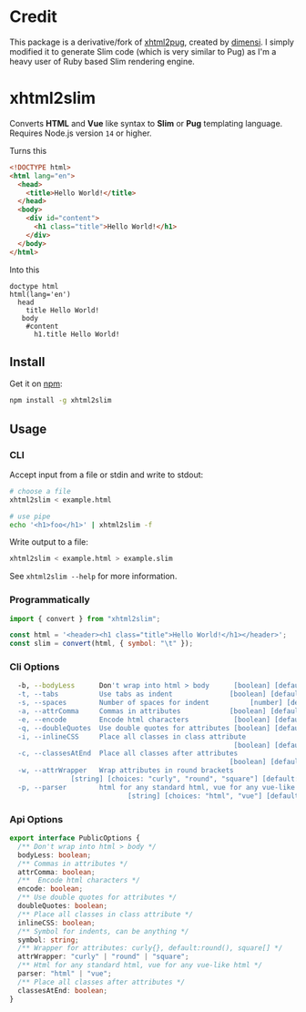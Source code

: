 # Credit

This package is a derivative/fork of [xhtml2pug](https://www.npmjs.com/package/xhtml2pug), created by [dimensi](https://github.com/dimensi). I simply modified it to generate Slim code (which is very similar to Pug) as I'm a heavy user of Ruby based Slim rendering engine.

# xhtml2slim

Converts **HTML** and **Vue** like syntax to **Slim** or **Pug** templating language.  
Requires Node.js version `14` or higher.

Turns this

```html
<!DOCTYPE html>
<html lang="en">
  <head>
    <title>Hello World!</title>
  </head>
  <body>
    <div id="content">
      <h1 class="title">Hello World!</h1>
    </div>
  </body>
</html>
```

Into this

```slim
doctype html
html(lang='en')
  head
    title Hello World!
   body
    #content
      h1.title Hello World!
```

## Install

Get it on [npm](https://www.npmjs.com/package/xhtml2slim):

```bash
npm install -g xhtml2slim
```

## Usage

### CLI

Accept input from a file or stdin and write to stdout:

```bash
# choose a file
xhtml2slim < example.html

# use pipe
echo '<h1>foo</h1>' | xhtml2slim -f
```

Write output to a file:

```bash
xhtml2slim < example.html > example.slim
```

See `xhtml2slim --help` for more information.

### Programmatically

```js
import { convert } from "xhtml2slim";

const html = '<header><h1 class="title">Hello World!</h1></header>';
const slim = convert(html, { symbol: "\t" });
```

### Cli Options

```bash
  -b, --bodyLess      Don't wrap into html > body      [boolean] [default: true]
  -t, --tabs          Use tabs as indent              [boolean] [default: false]
  -s, --spaces        Number of spaces for indent          [number] [default: 2]
  -a, --attrComma     Commas in attributes            [boolean] [default: false]
  -e, --encode        Encode html characters           [boolean] [default: true]
  -q, --doubleQuotes  Use double quotes for attributes [boolean] [default: true]
  -i, --inlineCSS     Place all classes in class attribute
                                                       [boolean] [default: true]
  -c, --classesAtEnd  Place all classes after attributes
                                                      [boolean] [default: false]
  -w, --attrWrapper   Wrap attributes in round brackets
               [string] [choices: "curly", "round", "square"] [default: "round"]
  -p, --parser        html for any standard html, vue for any vue-like html
                             [string] [choices: "html", "vue"] [default: "html"]
```

### Api Options

```ts
export interface PublicOptions {
  /** Don't wrap into html > body */
  bodyLess: boolean;
  /** Commas in attributes */
  attrComma: boolean;
  /**  Encode html characters */
  encode: boolean;
  /** Use double quotes for attributes */
  doubleQuotes: boolean;
  /** Place all classes in class attribute */
  inlineCSS: boolean;
  /** Symbol for indents, can be anything */
  symbol: string;
  /** Wrapper for attributes: curly{}, default:round(), square[] */
  attrWrapper: "curly" | "round" | "square";
  /** Html for any standard html, vue for any vue-like html */
  parser: "html" | "vue";
  /** Place all classes after attributes */
  classesAtEnd: boolean;
}
```
